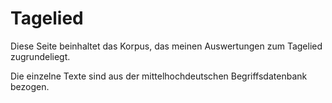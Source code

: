 # Tagelied

Diese Seite beinhaltet das Korpus, das meinen Auswertungen zum Tagelied zugrundeliegt. 

Die einzelne Texte sind aus der mittelhochdeutschen Begriffsdatenbank bezogen. 
